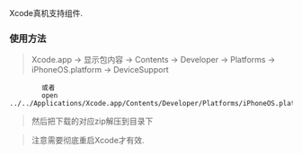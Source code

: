 Xcode真机支持组件.

### 使用方法

> Xcode.app -> 显示包内容 -> Contents -> Developer -> Platforms -> iPhoneOS.platform -> DeviceSupport

			或者
			open ../../Applications/Xcode.app/Contents/Developer/Platforms/iPhoneOS.platform/Developer/


> 然后把下载的对应zip解压到目录下

> 注意需要彻底重启Xcode才有效.
